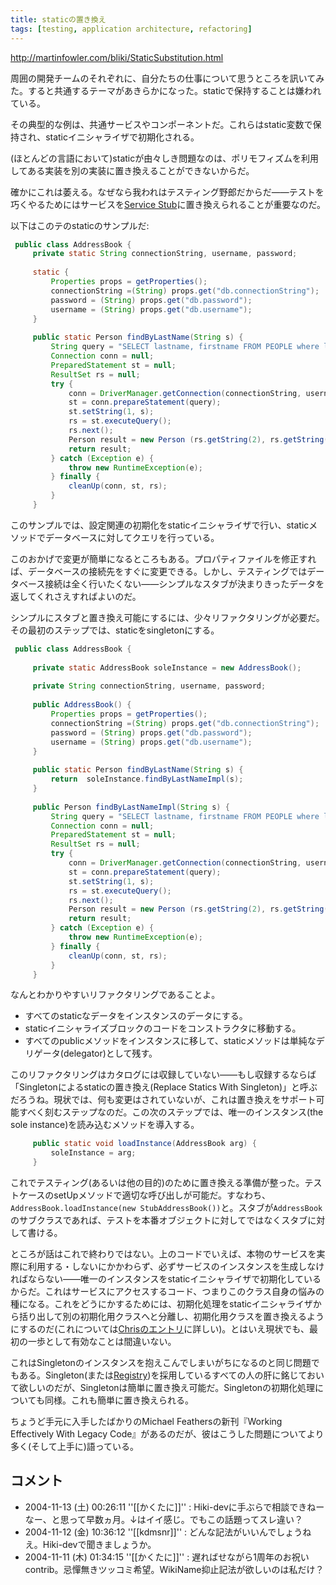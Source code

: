 ```yaml
---
title: staticの置き換え
tags: [testing, application architecture, refactoring]
---
```


http://martinfowler.com/bliki/StaticSubstitution.html

周囲の開発チームのそれぞれに、自分たちの仕事について思うところを訊いてみた。すると共通するテーマがあきらかになった。staticで保持することは嫌われている。

その典型的な例は、共通サービスやコンポーネントだ。これらはstatic変数で保持され、staticイニシャライザで初期化される。

(ほとんどの言語において)staticが由々しき問題なのは、ポリモフィズムを利用してある実装を別の実装に置き換えることができないからだ。

確かにこれは萎える。なぜなら我われはテスティング野郎だからだ——テストを巧くやるためにはサービスを[Service Stub](http://capsctrl.que.jp/kdmsnr/wiki/PofEAA/?ServiceStub)に置き換えられることが重要なのだ。

以下はこのテのstaticのサンプルだ:

```java
 public class AddressBook {
     private static String connectionString, username, password;
 
     static {
         Properties props = getProperties();
         connectionString =(String) props.get("db.connectionString");
         password = (String) props.get("db.password");
         username = (String) props.get("db.username");
     }
 
     public static Person findByLastName(String s) {
         String query = "SELECT lastname, firstname FROM PEOPLE where lastname = ?";
         Connection conn = null;
         PreparedStatement st = null;
         ResultSet rs = null;
         try {
             conn = DriverManager.getConnection(connectionString, username, password);
             st = conn.prepareStatement(query);
             st.setString(1, s);
             rs = st.executeQuery();
             rs.next();
             Person result = new Person (rs.getString(2), rs.getString(1));
             return result;
         } catch (Exception e) {
             throw new RuntimeException(e);
         } finally {
             cleanUp(conn, st, rs);
         }
     }
```

このサンプルでは、設定関連の初期化をstaticイニシャライザで行い、staticメソッドでデータベースに対してクエリを行っている。

このおかげで変更が簡単になるところもある。プロパティファイルを修正すれば、データベースの接続先をすぐに変更できる。しかし、テスティングではデータベース接続は全く行いたくない——シンプルなスタブが決まりきったデータを返してくれさえすればよいのだ。

シンプルにスタブと置き換え可能にするには、少々リファクタリングが必要だ。その最初のステップでは、staticをsingletonにする。

```java
 public class AddressBook {
 
     private static AddressBook soleInstance = new AddressBook();
 
     private String connectionString, username, password;
 
     public AddressBook() {
         Properties props = getProperties();
         connectionString =(String) props.get("db.connectionString");
         password = (String) props.get("db.password");
         username = (String) props.get("db.username");
     }
 
     public static Person findByLastName(String s) {
         return  soleInstance.findByLastNameImpl(s);
     }
 
     public Person findByLastNameImpl(String s) {
         String query = "SELECT lastname, firstname FROM PEOPLE where lastname = ?";
         Connection conn = null;
         PreparedStatement st = null;
         ResultSet rs = null;
         try {
             conn = DriverManager.getConnection(connectionString, username, password);
             st = conn.prepareStatement(query);
             st.setString(1, s);
             rs = st.executeQuery();
             rs.next();
             Person result = new Person (rs.getString(2), rs.getString(1));
             return result;
         } catch (Exception e) {
             throw new RuntimeException(e);
         } finally {
             cleanUp(conn, st, rs);
         }
     }
```

なんとわかりやすいリファクタリングであることよ。

* すべてのstaticなデータをインスタンスのデータにする。
* staticイニシャライズブロックのコードをコンストラクタに移動する。
* すべてのpublicメソッドをインスタンスに移して、staticメソッドは単純なデリゲータ(delegator)として残す。

このリファクタリングはカタログには収録していない——もし収録するならば「Singletonによるstaticの置き換え(Replace Statics With Singleton)」と呼ぶだろうね。現状では、何も変更はされていないが、これは置き換えをサポート可能すべく刻むステップなのだ。この次のステップでは、唯一のインスタンス(the sole instance)を読み込むメソッドを導入する。

```java
     public static void loadInstance(AddressBook arg) {
         soleInstance = arg;
     }
```

これでテスティング(あるいは他の目的)のために置き換える準備が整った。テストケースのsetUpメソッドで適切な呼び出しが可能だ。すなわち、``AddressBook.loadInstance(new StubAddressBook())``と。スタブが``AddressBook``のサブクラスであれば、テストを本番オブジェクトに対してではなくスタブに対して書ける。

ところが話はこれで終わりではない。上のコードでいえば、本物のサービスを実際に利用する・しないにかかわらず、必ずサービスのインスタンスを生成しなければならない——唯一のインスタンスをstaticイニシャライザで初期化しているからだ。これはサービスにアクセスするコード、つまりこのクラス自身の悩みの種になる。これをどうにかするためには、初期化処理をstaticイニシャライザから括り出して別の初期化用クラスへと分離し、初期化用クラスを置き換えるようにするのだ(これについては[Chrisのエントリ](http://www.skizz.biz/archives/000421.html)に詳しい)。とはいえ現状でも、最初の一歩として有効なことは間違いない。

これはSingletonのインスタンスを抱えこんでしまいがちになるのと同じ問題でもある。Singleton(または[Registry](http://capsctrl.que.jp/kdmsnr/wiki/PofEAA/?Registry))を採用しているすべての人の肝に銘じておいて欲しいのだが、Singletonは簡単に置き換え可能だ。Singletonの初期化処理についても同様。これも簡単に置き換えられる。

ちょうど手元に入手したばかりのMichael Feathersの新刊『Working Effectively With Legacy Code』があるのだが、彼はこうした問題についてより多く(そして上手に)語っている。

##  コメント

* 2004-11-13 (土) 00:26:11 ''[[かくたに]]'' : Hiki-devに手ぶらで相談できねーなー、と思って早数ヵ月。↓はイイ感じ。でもこの話題ってスレ違い？
* 2004-11-12 (金) 10:36:12 ''[[kdmsnr]]'' : どんな記法がいいんでしょうねえ。Hiki-devで聞きましょうか。
* 2004-11-11 (木) 01:34:15 ''[[かくたに]]'' : 遅ればせながら1周年のお祝いcontrib。忌憚無きツッコミ希望。WikiName抑止記法が欲しいのは私だけ？


